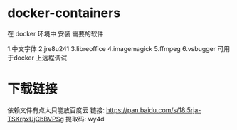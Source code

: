 # docker-containers
 
在 docker 环境中 安装 需要的软件

 1.中文字体
 2.jre8u241
 3.libreoffice
 4.imagemagick
 5.ffmpeg 
 6.vsbugger 可用于docker 上远程调试

# 下载链接

依赖文件有点大只能放百度云
链接: https://pan.baidu.com/s/18I5rja-TSKrpxUjCbBVPSg 提取码: wy4d